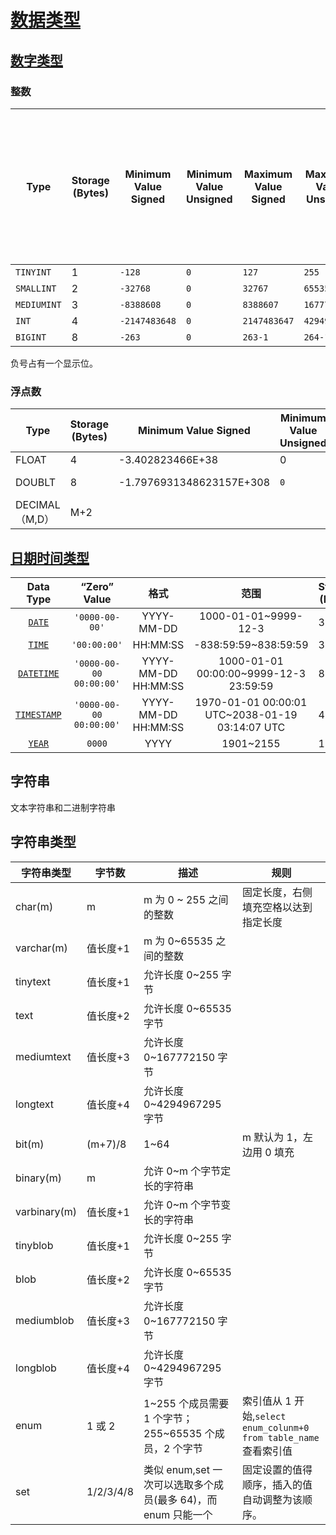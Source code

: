 # [数据类型](https://dev.mysql.com/doc/refman/8.0/en/data-types.html)

## [数字类型](https://dev.mysql.com/doc/refman/8.0/en/numeric-types.html)

### 整数

| Type        | Storage (Bytes) | Minimum Value Signed | Minimum Value Unsigned | Maximum Value Signed | Maximum Value Unsigned | 默认显示宽度（与有符号的最小值宽度相同） |
| ----------- | --------------- | -------------------- | ---------------------- | -------------------- | ---------------------- | ---------------------------------------- |
| `TINYINT`   | 1               | `-128`               | `0`                    | `127`                | `255`                  | 4                                        |
| `SMALLINT`  | 2               | `-32768`             | `0`                    | `32767`              | `65535`                | 6                                        |
| `MEDIUMINT` | 3               | `-8388608`           | `0`                    | `8388607`            | `16777215`             | 9                                        |
| `INT`       | 4               | `-2147483648`        | `0`                    | `2147483647`         | `4294967295`           | 11                                       |
| `BIGINT`    | 8               | `-263`               | `0`                    | `263-1`              | `264-1`                | 20                                       |

负号占有一个显示位。

### 浮点数

| Type           | Storage (Bytes) | Minimum Value Signed     | Minimum Value Unsigned | Maximum Value Signed     |
| -------------- | --------------- | ------------------------ | ---------------------- | ------------------------ |
| FLOAT          | 4               | -3.402823466E+38         | 0                      | -1.175494351E-38         |
| DOUBLT         | 8               | -1.7976931348623157E+308 | `0`                    | -2.2250738585072014E-308 |
| DECIMAL（M,D） | M+2             |                          |                        |                          |

## [日期时间类型](https://dev.mysql.com/doc/refman/8.0/en/date-and-time-types.html)

|                              Data Type                               |      “Zero” Value       |        格式         |                      范围                       | Storage (Bytes) |
| :------------------------------------------------------------------: | :---------------------: | :-----------------: | :---------------------------------------------: | --------------- |
|   [`DATE`](https://dev.mysql.com/doc/refman/8.0/en/datetime.html)    |     `'0000-00-00'`      |     YYYY-MM-DD      |              1000-01-01~9999-12-3               | 3               |
|     [`TIME`](https://dev.mysql.com/doc/refman/8.0/en/time.html)      |      `'00:00:00'`       |      HH:MM:SS       |              -838:59:59~838:59:59               | 3               |
| [`DATETIME`](https://dev.mysql.com/doc/refman/8.0/en/datetime.html)  | `'0000-00-00 00:00:00'` | YYYY-MM-DD HH:MM:SS |     1000-01-01 00:00:00~9999-12-3 23:59:59      | 8               |
| [`TIMESTAMP`](https://dev.mysql.com/doc/refman/8.0/en/datetime.html) | `'0000-00-00 00:00:00'` | YYYY-MM-DD HH:MM:SS | 1970-01-01 00:00:01 UTC~2038-01-19 03:14:07 UTC | 4               |
|     [`YEAR`](https://dev.mysql.com/doc/refman/8.0/en/year.html)      |         `0000`          |        YYYY         |                    1901~2155                    | 1               |

## 字符串

文本字符串和二进制字符串

## **字符串类型**

| 字符串类型   | 字节数    | 描述                                                          | 规则                                                             |
| ------------ | --------- | ------------------------------------------------------------- | ---------------------------------------------------------------- |
| char(m)      | m         | m 为 0 ~ 255 之间的整数                                       | 固定长度，右侧填充空格以达到指定长度                             |
| varchar(m)   | 值长度+1  | m 为 0~65535 之间的整数                                       |                                                                  |
| tinytext     | 值长度+1  | 允许长度 0~255 字节                                           |                                                                  |
| text         | 值长度+2  | 允许长度 0~65535 字节                                         |                                                                  |
| mediumtext   | 值长度+3  | 允许长度 0~167772150 字节                                     |                                                                  |
| longtext     | 值长度+4  | 允许长度 0~4294967295 字节                                    |                                                                  |
| bit(m)       | (m+7)/8   | 1~64                                                          | m 默认为 1，左边用 0 填充                                        |
| binary(m)    | m         | 允许 0~m 个字节定长的字符串                                   |                                                                  |
| varbinary(m) | 值长度+1  | 允许 0~m 个字节变长的字符串                                   |                                                                  |
| tinyblob     | 值长度+1  | 允许长度 0~255 字节                                           |                                                                  |
| blob         | 值长度+2  | 允许长度 0~65535 字节                                         |                                                                  |
| mediumblob   | 值长度+3  | 允许长度 0~167772150 字节                                     |                                                                  |
| longblob     | 值长度+4  | 允许长度 0~4294967295 字节                                    |                                                                  |
| enum         | 1 或 2    | 1~255 个成员需要 1 个字节；255~65535 个成员，2 个字节         | 索引值从 1 开始,`select enum_colunm+0 from table_name`查看索引值 |
| set          | 1/2/3/4/8 | 类似 enum,set 一次可以选取多个成员(最多 64)，而 enum 只能一个 | 固定设置的值得顺序，插入的值自动调整为该顺序。                   |
